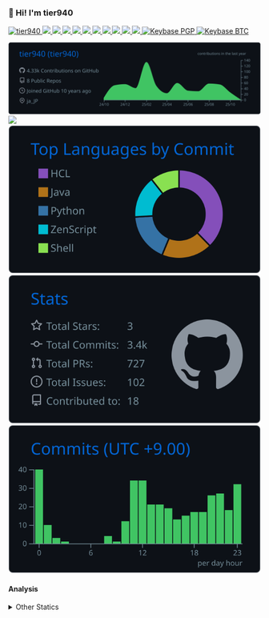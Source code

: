 ### 👋 Hi! I'm tier940

<p align="left"> 
  <a href="https://github.com/tier940/tier940/">
    <img src="https://komarev.com/ghpvc/?username=tier940" alt="tier940" />
  </a>
  <a href="http://twitter.com/tier940">
    <img height="20" src="https://img.shields.io/twitter/follow/tier940?label=Twitter&logo=twitter&style=flat" />
  </a>
  <a href="https://github.com/tier940">
    <img height="20" src="https://img.shields.io/github/followers/tier940?label=follow&logo=github&style=flat" />
  </a>
  <a href="https://www.reddit.com/user/tier940">
    <img height="20" src="https://img.shields.io/reddit/user-karma/combined/tier940?label=Reddit&logo=reddit&style=flat" />
  </a>
  <a href="https://stackoverflow.com/users/17317833/tier940">
    <img height="20" src="https://img.shields.io/stackexchange/stackoverflow/r/17317833?label=StackOverflow&logo=stack-overflow&style=flat" />
  </a>
  <a href="https://zenn.dev/tier940">
    <img height="20" src="https://zenn.badge.nikaera.com/s/tier940/likes" />
  </a>
  <a href="https://zenn.dev/tier940">
    <img height="20" src="https://zenn.badge.nikaera.com/s/tier940/followers" />
  </a>
  <a href="https://zenn.dev/tier940">
    <img height="20" src="https://zenn.badge.nikaera.com/s/tier940/articles" />
  </a>
  <a href="http://qiita.com/tier940">
    <img height="20" src="https://qiita-badge.apiapi.app/s/tier940/posts.svg" />
  </a>
  <a href="http://qiita.com/tier940">
    <img height="20" src="https://qiita-badge.apiapi.app/s/tier940/contributions.svg" />
  </a>
  <a href="https://github.com/tier940/tier940/">
    <img height="20" src="https://github.com/tier940/tier940/actions/workflows/main.yml/badge.svg" />
  </a>
  <a href="https://keybase.io/tier940">
    <img alt="Keybase PGP" src="https://img.shields.io/keybase/pgp/tier940">
  </a>
  <a href="https://keybase.io/tier940">
    <img alt="Keybase BTC" src="https://img.shields.io/keybase/btc/tier940">
  </a>
</p>

[![](https://raw.githubusercontent.com/tier940/tier940/main/profile-summary-card-output/github_dark/0-profile-details.svg)](https://github.com/vn7n24fzkq/github-profile-summary-cards)
[![](https://raw.githubusercontent.com/tier940/tier940/main/profile-summary-card-output/github_dark/1-repos-per-language.svg)](https://github.com/vn7n24fzkq/github-profile-summary-cards) [![](https://raw.githubusercontent.com/tier940/tier940/main/profile-summary-card-output/github_dark/2-most-commit-language.svg)](https://github.com/vn7n24fzkq/github-profile-summary-cards)
[![](https://raw.githubusercontent.com/tier940/tier940/main/profile-summary-card-output/github_dark/3-stats.svg)](https://github.com/vn7n24fzkq/github-profile-summary-cards) [![](https://raw.githubusercontent.com/tier940/tier940/main/profile-summary-card-output/github_dark/4-productive-time.svg)](https://github.com/vn7n24fzkq/github-profile-summary-cards)


#### Analysis
<!-- <img height="150" src="https://github.com/tier940/tier940/blob/master/images/stat.svg" alt="Alternative Text"/> -->

<details>
  <summary>Other Statics</summary>
  <!--START_SECTION:waka-->
![Code Time](http://img.shields.io/badge/Code%20Time-2%2C403%20hrs%2022%20mins-blue)

**🐱 My GitHub Data** 

> 📦 7.5 kB Used in GitHub's Storage 
 > 
> 💼 Opted to Hire
 > 
> 📜 11 Public Repositories 
 > 
> 🔑 1 Private Repository 
 > 
**I'm an Early 🐤** 

```text
🌞 Morning    74 commits     ████░░░░░░░░░░░░░░░░░░░░░   18.69% 
🌆 Daytime    183 commits    ███████████░░░░░░░░░░░░░░   46.21% 
🌃 Evening    110 commits    ███████░░░░░░░░░░░░░░░░░░   27.78% 
🌙 Night      29 commits     █░░░░░░░░░░░░░░░░░░░░░░░░   7.32%

```
📅 **I'm Most Productive on Saturday** 

```text
Monday       40 commits     ██░░░░░░░░░░░░░░░░░░░░░░░   10.1% 
Tuesday      55 commits     ███░░░░░░░░░░░░░░░░░░░░░░   13.89% 
Wednesday    55 commits     ███░░░░░░░░░░░░░░░░░░░░░░   13.89% 
Thursday     35 commits     ██░░░░░░░░░░░░░░░░░░░░░░░   8.84% 
Friday       53 commits     ███░░░░░░░░░░░░░░░░░░░░░░   13.38% 
Saturday     116 commits    ███████░░░░░░░░░░░░░░░░░░   29.29% 
Sunday       42 commits     ██░░░░░░░░░░░░░░░░░░░░░░░   10.61%

```


📊 **This Week I Spent My Time On** 

```text
⌚︎ Time Zone: Asia/Tokyo

💬 Programming Languages: 
Other                    37 hrs 27 mins      ████████████████████████░   95.91% 
YAML                     31 mins             ░░░░░░░░░░░░░░░░░░░░░░░░░   1.33% 
INI                      19 mins             ░░░░░░░░░░░░░░░░░░░░░░░░░   0.81% 
Groovy                   12 mins             ░░░░░░░░░░░░░░░░░░░░░░░░░   0.54% 
Properties               11 mins             ░░░░░░░░░░░░░░░░░░░░░░░░░   0.51%

🔥 Editors: 
Browser                  36 hrs 40 mins      ███████████████████████░░   93.92% 
VS Code                  2 hrs 22 mins       █░░░░░░░░░░░░░░░░░░░░░░░░   6.08%

💻 Operating System: 
Windows                  38 hrs 38 mins      ████████████████████████░   98.95% 
Linux                    24 mins             ░░░░░░░░░░░░░░░░░░░░░░░░░   1.05%

```

**I Mostly Code in PHP** 

```text
PHP                      3 repos             ███████░░░░░░░░░░░░░░░░░░   30.0% 
Java                     2 repos             █████░░░░░░░░░░░░░░░░░░░░   20.0% 
HCL                      1 repo              ██░░░░░░░░░░░░░░░░░░░░░░░   10.0% 
Shell                    1 repo              ██░░░░░░░░░░░░░░░░░░░░░░░   10.0% 
Python                   1 repo              ██░░░░░░░░░░░░░░░░░░░░░░░   10.0%

```


**Timeline**

![Chart not found](https://raw.githubusercontent.com/tier940/tier940/main/charts/bar_graph.png) 


 Last Updated on 03/02/2023 00:48:52 UTC
<!--END_SECTION:waka-->
</details>
